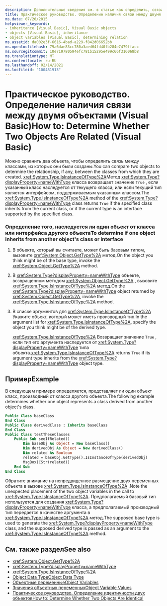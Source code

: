 ```yaml
---
description: Дополнительные сведения см. в статье как определить, связаны ли два объекта (Visual Basic)
title: Практическое руководство. Определение наличия связи между двумя объектами
ms.date: 07/20/2015
helpviewer_keywords:
- inheritance [Visual Basic], Visual Basic objects
- objects [Visual Basic], inheritance
- object variables [Visual Basic], determining relation
ms.assetid: da002e3f-6616-4bad-a229-f842d06652bb
ms.openlocfilehash: 79a6dae83cc780a3aed64fd40fb284e7479ffacc
ms.sourcegitcommit: 10e719780594efc781b15295e499c66f316068b8
ms.translationtype: MT
ms.contentlocale: ru-RU
ms.lasthandoff: 02/14/2021
ms.locfileid: "100481913"
---
```

# <a name="how-to-determine-whether-two-objects-are-related-visual-basic"></a><span data-ttu-id="d4e14-103">Практическое руководство. Определение наличия связи между двумя объектами (Visual Basic)</span><span class="sxs-lookup"><span data-stu-id="d4e14-103">How to: Determine Whether Two Objects Are Related (Visual Basic)</span></span>

<span data-ttu-id="d4e14-104">Можно сравнить два объекта, чтобы определить связь между классами, из которых они были созданы.</span><span class="sxs-lookup"><span data-stu-id="d4e14-104">You can compare two objects to determine the relationship, if any, between the classes from which they are created.</span></span> <span data-ttu-id="d4e14-105"><xref:System.Type.IsInstanceOfType%2A>Метод <xref:System.Type?displayProperty=nameWithType> класса возвращает значение `True` , если указанный класс наследуется от текущего класса, или если текущий тип является интерфейсом, поддерживаемым указанным классом.</span><span class="sxs-lookup"><span data-stu-id="d4e14-105">The <xref:System.Type.IsInstanceOfType%2A> method of the <xref:System.Type?displayProperty=nameWithType> class returns `True` if the specified class inherits from the current class, or if the current type is an interface supported by the specified class.</span></span>

### <a name="to-determine-if-one-object-inherits-from-another-objects-class-or-interface"></a><span data-ttu-id="d4e14-106">Определение того, наследуется ли один объект от класса или интерфейса другого объекта</span><span class="sxs-lookup"><span data-stu-id="d4e14-106">To determine if one object inherits from another object's class or interface</span></span>

1. <span data-ttu-id="d4e14-107">В объекте, который вы считаете, может быть базовым типом, вызовите <xref:System.Object.GetType%2A> метод.</span><span class="sxs-lookup"><span data-stu-id="d4e14-107">On the object you think might be of the base type, invoke the <xref:System.Object.GetType%2A> method.</span></span>

2. <span data-ttu-id="d4e14-108">В <xref:System.Type?displayProperty=nameWithType> объекте, возвращенном методом <xref:System.Object.GetType%2A> , вызовите <xref:System.Type.IsInstanceOfType%2A> метод.</span><span class="sxs-lookup"><span data-stu-id="d4e14-108">On the <xref:System.Type?displayProperty=nameWithType> object returned by <xref:System.Object.GetType%2A>, invoke the <xref:System.Type.IsInstanceOfType%2A> method.</span></span>

3. <span data-ttu-id="d4e14-109">В списке аргументов для <xref:System.Type.IsInstanceOfType%2A> Укажите объект, который может иметь производный тип.</span><span class="sxs-lookup"><span data-stu-id="d4e14-109">In the argument list for <xref:System.Type.IsInstanceOfType%2A>, specify the object you think might be of the derived type.</span></span>

    <span data-ttu-id="d4e14-110"><xref:System.Type.IsInstanceOfType%2A> Возвращает значение `True` , если тип его аргумента наследуется от <xref:System.Type?displayProperty=nameWithType> типа объекта.</span><span class="sxs-lookup"><span data-stu-id="d4e14-110"><xref:System.Type.IsInstanceOfType%2A> returns `True` if its argument type inherits from the <xref:System.Type?displayProperty=nameWithType> object type.</span></span>

## <a name="example"></a><span data-ttu-id="d4e14-111">Пример</span><span class="sxs-lookup"><span data-stu-id="d4e14-111">Example</span></span>

 <span data-ttu-id="d4e14-112">В следующем примере определяется, представляет ли один объект класс, производный от класса другого объекта.</span><span class="sxs-lookup"><span data-stu-id="d4e14-112">The following example determines whether one object represents a class derived from another object's class.</span></span>

```vb
Public Class baseClass
End Class
Public Class derivedClass : Inherits baseClass
End Class
Public Class testTheseClasses
    Public Sub seeIfRelated()
        Dim baseObj As Object = New baseClass()
        Dim derivedObj As Object = New derivedClass()
        Dim related As Boolean
        related = baseObj.GetType().IsInstanceOfType(derivedObj)
        MsgBox(CStr(related))
    End Sub
End Class
```

<span data-ttu-id="d4e14-113">Обратите внимание на непредвиденное размещение двух переменных объекта в вызове <xref:System.Type.IsInstanceOfType%2A> .</span><span class="sxs-lookup"><span data-stu-id="d4e14-113">Note the unexpected placement of the two object variables in the call to <xref:System.Type.IsInstanceOfType%2A>.</span></span> <span data-ttu-id="d4e14-114">Предполагаемый базовый тип используется для создания <xref:System.Type?displayProperty=nameWithType> класса, а предполагаемый производный тип передается в качестве аргумента в <xref:System.Type.IsInstanceOfType%2A> метод.</span><span class="sxs-lookup"><span data-stu-id="d4e14-114">The supposed base type is used to generate the <xref:System.Type?displayProperty=nameWithType> class, and the supposed derived type is passed as an argument to the <xref:System.Type.IsInstanceOfType%2A> method.</span></span>

## <a name="see-also"></a><span data-ttu-id="d4e14-115">См. также раздел</span><span class="sxs-lookup"><span data-stu-id="d4e14-115">See also</span></span>

- <xref:System.Object.GetType%2A>
- <xref:System.Type?displayProperty=nameWithType>
- <xref:System.Type.IsInstanceOfType%2A>
- [<span data-ttu-id="d4e14-116">Object Data Type</span><span class="sxs-lookup"><span data-stu-id="d4e14-116">Object Data Type</span></span>](../../../language-reference/data-types/object-data-type.md)
- [<span data-ttu-id="d4e14-117">Объектные переменные</span><span class="sxs-lookup"><span data-stu-id="d4e14-117">Object Variables</span></span>](object-variables.md)
- [<span data-ttu-id="d4e14-118">Значения объектных переменных</span><span class="sxs-lookup"><span data-stu-id="d4e14-118">Object Variable Values</span></span>](object-variable-values.md)
- [<span data-ttu-id="d4e14-119">Практическое руководство. Определение идентичности двух объектов</span><span class="sxs-lookup"><span data-stu-id="d4e14-119">How to: Determine Whether Two Objects Are Identical</span></span>](how-to-determine-whether-two-objects-are-identical.md)
